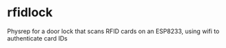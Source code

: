# rfidlock
Physrep for a door lock that scans RFID cards on an ESP8233, using wifi to authenticate card IDs
